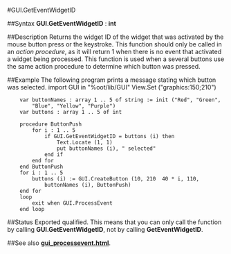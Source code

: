 
#GUI.GetEventWidgetID

##Syntax
**GUI.GetEventWidgetID** : **int**

##Description
Returns the widget ID of the widget that was activated by the mouse button press or the keystroke. This function should only be called in an *action procedure*, as it will return 1 when there is no event that activated a widget being processed.
This function is used when a several buttons use the same action procedure to determine which button was pressed.

##Example
The following program prints a message stating which button was selected.
        import GUI in "%oot/lib/GUI" 
        View.Set ("graphics:150;210") 
        
        var buttonNames : array 1 .. 5 of string := init ("Red", "Green",
            "Blue", "Yellow", "Purple")
        var buttons : array 1 .. 5 of int
        
        procedure ButtonPush
            for i : 1 .. 5
                if GUI.GetEventWidgetID = buttons (i) then
                    Text.Locate (1, 1)
                    put buttonNames (i), " selected"
                end if
            end for
        end ButtonPush
        for i : 1 .. 5
            buttons (i) := GUI.CreateButton (10, 210  40 * i, 110, 
                buttonNames (i), ButtonPush)
        end for
        loop
            exit when GUI.ProcessEvent
        end loop
##Status
Exported qualified.
This means that you can only call the function by calling **GUI.GetEventWidgetID**, not by calling **GetEventWidgetID**.

##See also
**[gui_processevent.html](GUI.ProcessEvent)**.
